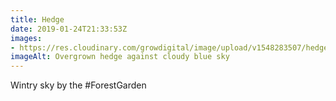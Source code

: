 ```yaml
---
title: Hedge
date: 2019-01-24T21:33:53Z
images: 
- https://res.cloudinary.com/growdigital/image/upload/v1548283507/hedge-A52C5BE3.jpg
imageAlt: Overgrown hedge against cloudy blue sky
---
```


Wintry sky by the #ForestGarden
